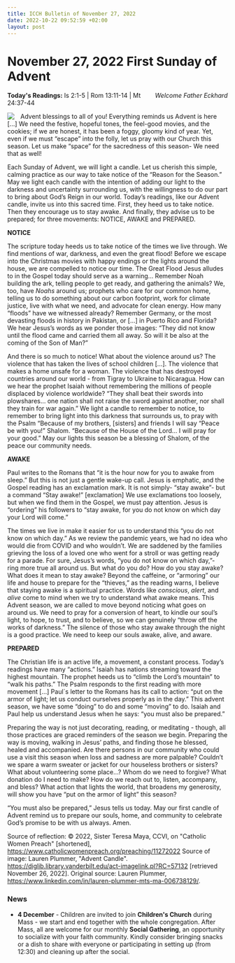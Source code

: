 ```yaml
---
title: ICCH Bulletin of November 27, 2022
date: 2022-10-22 09:52:59 +02:00
layout: post
---
```


# November 27, 2022 First Sunday of Advent
<span style="float: right"><em>Welcome Father Eckhard</em></span>
**Today's Readings:** Is 2:1-5 | Rom 13:11-14 | Mt 24:37-44


<img style="float: left; margin-right: 1em;" src="https://diglib.library.vanderbilt.edu/cdri/thumbnails/Plummer-Advent-Candle.jpg">

Advent blessings to all of you! Everything reminds us Advent is here [...] We need the festive, hopeful tones, the feel-good movies, and the cookies; if we are honest, it has been a foggy, gloomy kind of year. Yet, even if we must “escape” into the folly, let us pray with our Church this season. Let us make “space” for the sacredness of this season- We need that as well!

Each Sunday of Advent, we will light a candle. Let us cherish this simple, calming practice as our way to take notice of the “Reason for the Season.” May we light each candle with the intention of adding our light to the darkness and uncertainty surrounding us, with the willingness to do our part to bring about God’s Reign in our world. Today’s readings, like our Advent candle, invite us into this sacred time. First, they heed us to take notice. Then they encourage us to stay awake. And finally, they advise us to be prepared; for three movements: NOTICE, AWAKE and PREPARED.  

‍**NOTICE**

The scripture today heeds us to take notice of the times we live through. We find mentions of war, darkness, and even the great flood! Before we escape into the Christmas movies with happy endings or the lights around the house, we are compelled to notice our time. The Great Flood Jesus alludes to in the Gospel today should serve as a warning… Remember Noah building the ark, telling people to get ready, and gathering the animals? We, too, have *Noahs* around us; prophets who care for our common home, telling us to do something about our carbon footprint, work for climate justice, live with what we need, and advocate for clean energy. How many “floods” have we witnessed already? Remember Germany, or the most devasting floods in history in Pakistan, or [...] in Puerto Rico and Florida? We hear Jesus’s words as we ponder those images: “They did not know until the flood came and carried them all away. So will it be also at the coming of the Son of Man?”  

And there is so much to notice! What about the violence around us? The violence that has taken the lives of school children [...]. The violence that makes a home unsafe for a woman. The violence that has destroyed countries around our world - from Tigray to Ukraine to Nicaragua. How can we hear the prophet Isaiah without remembering the millions of people displaced by violence worldwide? “They shall beat their swords into plowshares… one nation shall not raise the sword against another, nor shall they train for war again.” We light a candle to remember to notice, to remember to bring light into this darkness that surrounds us, to pray with the Psalm “Because of my brothers, [sisters] and friends I will say “Peace be with you!” Shalom. “Because of the House of the Lord… I will pray for your good.” May our lights this season be a blessing of Shalom, of the peace our community needs.

**AWAKE**

Paul writes to the Romans that “it is the hour now for you to awake from sleep.” But this is not just a gentle wake-up call. Jesus is emphatic, and the Gospel reading has an exclamation mark. It is not simply- “stay awake”- but a command “Stay awake!” [exclamation] We use exclamations too loosely, but when we find them in the Gospel, we must pay attention. Jesus is “ordering” his followers to “stay awake, for you do not know on which day your Lord will come.”  

The times we live in make it easier for us to understand this “you do not know on which day.” As we review the pandemic years, we had no idea who would die from COVID and who wouldn’t. We are saddened by the families grieving the loss of a loved one who went for a stroll or was getting ready for a parade. For sure, Jesus’s words, “you do not know on which day,”- ring more true all around us. But what do you do? How do you stay awake? What does it mean to stay awake? Beyond the caffeine, or “armoring” our life and house to prepare for the “thieves,” as the reading warns, I believe that staying awake is a spiritual practice. Words like *conscious*, *alert*, and *alive* come to mind when we try to understand what awake means. This Advent season, we are called to move beyond noticing what goes on around us. We need to pray for a conversion of heart, to kindle our soul’s light, to hope, to trust, and to believe, so we can genuinely “throw off the works of darkness.” The silence of those who stay awake through the night is a good practice. We need to keep our souls awake, alive, and aware.  

**PREPARED**

The Christian life is an active life, a movement, a constant process. Today’s readings have many “actions.” Isaiah has nations streaming toward the highest mountain. The prophet heeds us to “climb the Lord’s mountain” to “walk his paths.” The Psalm responds to the first reading with more movement [...] Paul´s letter to the Romans has its call to action: “put on the armor of light; let us conduct ourselves properly as in the day.” This advent season, we have some “doing” to do and some “moving” to do. Isaiah and Paul help us understand Jesus when he says: “you must also be prepared.”

Preparing the way is not just decorating, reading, or meditating - though, all those practices are graced reminders of the season we begin. Preparing the way is moving, walking in Jesus’ paths, and finding those he blessed, healed and accompanied. Are there persons in our community who could use a visit this season when loss and sadness are more palpable? Couldn’t we spare a warm sweater or jacket for our houseless brothers or sisters? What about volunteering some place…? Whom do we need to forgive? What donation do I need to make? How do we reach out to, listen, accompany, and bless? What action that lights the world, that broadens my generosity, will show you have “put on the armor of light” this season?

“You must also be prepared,” Jesus tells us today. May our first candle of Advent remind us to prepare our souls, home, and community to celebrate God’s promise to be with us always. Amen.  

Source of reflection: © 2022, Sister Teresa Maya, CCVI, on "Catholic Women Preach" [shortened], https://www.catholicwomenpreach.org/preaching/11272022
Source of image: Lauren Plummer, "Advent Candle". https://diglib.library.vanderbilt.edu/act-imagelink.pl?RC=57132 [retrieved November 26, 2022]. Original source: Lauren Plummer, https://www.linkedin.com/in/lauren-plummer-mts-ma-006738129/. 

### News 

* **4 December** - Children are invited to join **Children's Church** during Mass - we start and end together with the whole congregation.
After Mass, all are welcome for our monthly **Social Gathering**, an opportunity to socialize with your faith community. Kindly consider bringing snacks or a dish to share with everyone or participating in setting up (from 12:30) and cleaning up after the social.

